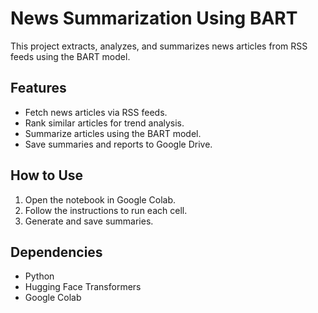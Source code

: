 # News Summarization Using BART
This project extracts, analyzes, and summarizes news articles from RSS feeds using the BART model.

## Features
- Fetch news articles via RSS feeds.
- Rank similar articles for trend analysis.
- Summarize articles using the BART model.
- Save summaries and reports to Google Drive.

## How to Use
1. Open the notebook in Google Colab.
2. Follow the instructions to run each cell.
3. Generate and save summaries.

## Dependencies
- Python
- Hugging Face Transformers
- Google Colab
